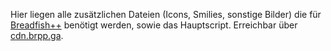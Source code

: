 Hier liegen alle zusätzlichen Dateien (Icons, Smilies, sonstige Bilder) die für [Breadfish++](https://github.com/BreadfishPlusPlus/BreadfishPlusPlus) benötigt werden, sowie das Hauptscript. Erreichbar über [cdn.brpp.ga](https://cdn.brpp.ga).